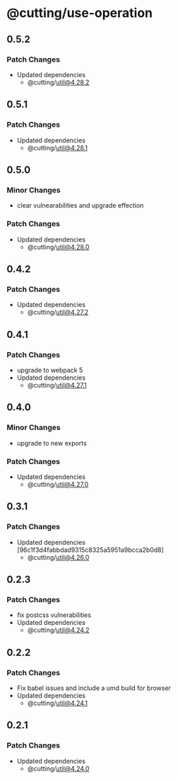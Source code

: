 # @cutting/use-operation

## 0.5.2

### Patch Changes

- Updated dependencies
  - @cutting/util@4.28.2

## 0.5.1

### Patch Changes

- Updated dependencies
  - @cutting/util@4.28.1

## 0.5.0

### Minor Changes

- clear vulnearabilities and upgrade effection

### Patch Changes

- Updated dependencies
  - @cutting/util@4.28.0

## 0.4.2

### Patch Changes

- Updated dependencies
  - @cutting/util@4.27.2

## 0.4.1

### Patch Changes

- upgrade to webpack 5
- Updated dependencies
  - @cutting/util@4.27.1

## 0.4.0

### Minor Changes

- upgrade to new exports

### Patch Changes

- Updated dependencies
  - @cutting/util@4.27.0

## 0.3.1

### Patch Changes

- Updated dependencies [96c1f3d4fabbdad9315c8325a5951a9bcca2b0d8]
  - @cutting/util@4.26.0

## 0.2.3

### Patch Changes

- fix postcss vulnerabilities
- Updated dependencies
  - @cutting/util@4.24.2

## 0.2.2

### Patch Changes

- Fix babel issues and include a umd build for browser
- Updated dependencies
  - @cutting/util@4.24.1

## 0.2.1

### Patch Changes

- Updated dependencies
  - @cutting/util@4.24.0
